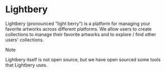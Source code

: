 # Lightbery
Lightbery (pronounced "light berry") is a platform for managing your favorite artworks across different platforms. We allow users to create collections to manage their favorite artworks and to explore / find other users' collections.

> [!NOTE]
> Lightbery itself is not open source, but we have open sourced some tools that Lightbery uses.
